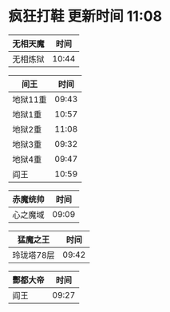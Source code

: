 # 疯狂打鞋 更新时间 11:08

| 无相天魔   | 时间    |
|--------|-------|
| 无相炼狱 | 10:44 |

| 间王   | 时间    |
|--------|-------|
| 地狱11重 | 09:43 |
| 地狱1重 | 10:57 |
| 地狱2重 | 11:08 |
| 地狱3重 | 09:32 |
| 地狱4重 | 09:47 |
| 阎王 | 10:59 |

| 赤魔统帅   | 时间    |
|--------|-------|
| 心之魔域 | 09:09 |

| 猛魔之王   | 时间    |
|--------|-------|
| 玲珑塔78层 | 09:42 |

| 酆都大帝   | 时间    |
|--------|-------|
| 阎王 | 09:27 |